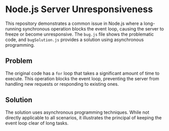 # Node.js Server Unresponsiveness

This repository demonstrates a common issue in Node.js where a long-running synchronous operation blocks the event loop, causing the server to freeze or become unresponsive.  The `bug.js` file shows the problematic code, and `bugSolution.js` provides a solution using asynchronous programming.

## Problem
The original code has a `for` loop that takes a significant amount of time to execute. This operation blocks the event loop, preventing the server from handling new requests or responding to existing ones.

## Solution
The solution uses asynchronous programming techniques. While not directly applicable to all scenarios, it illustrates the principal of keeping the event loop clear of long tasks.